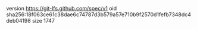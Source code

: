 version https://git-lfs.github.com/spec/v1
oid sha256:18f063ce61c38dae6c74787d3b579a57e710b9f2570d1fefb7348dc4deb04198
size 1747
